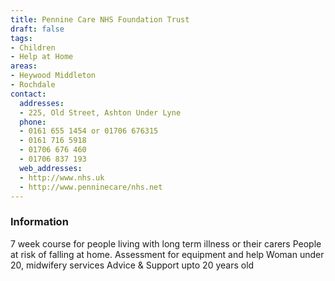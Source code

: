 ```yaml
---
title: Pennine Care NHS Foundation Trust
draft: false
tags:
- Children
- Help at Home
areas:
- Heywood Middleton
- Rochdale
contact:
  addresses:
  - 225, Old Street, Ashton Under Lyne
  phone:
  - 0161 655 1454 or 01706 676315
  - 0161 716 5918
  - 01706 676 460
  - 01706 837 193
  web_addresses:
  - http://www.nhs.uk
  - http://www.penninecare/nhs.net
---
```


### Information
7 week course for people living with long term illness or their carers
People at risk of falling at home.  Assessment for equipment and help
Woman under 20, midwifery services
Advice & Support upto 20 years old

